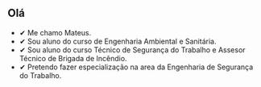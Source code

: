 ## Olá

- ✔ Me chamo Mateus.
- ✔ Sou aluno do curso de Engenharia Ambiental e Sanitária.
- ✔ Sou aluno do curso Técnico de Segurança do Trabalho e Assesor Técnico de Brigada de Incêndio.
- ✔ Pretendo fazer especialização na area da Engenharia de Segurança do Trabalho.
